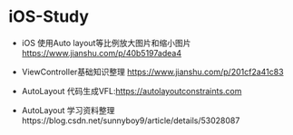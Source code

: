# iOS-Study

- iOS 使用Auto layout等比例放大图片和缩小图片  https://www.jianshu.com/p/40b5197adea4

- ViewController基础知识整理  https://www.jianshu.com/p/201cf2a41c83
- AutoLayout 代码生成VFL:https://autolayoutconstraints.com
- AutoLayout 学习资料整理https://blog.csdn.net/sunnyboy9/article/details/53028087
